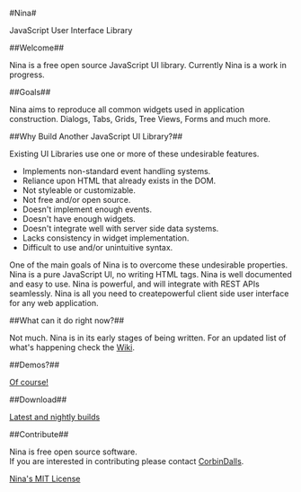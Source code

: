 #Nina#

JavaScript User Interface Library

##Welcome##

Nina is a free open source JavaScript UI library.  Currently Nina is a work in progress.

##Goals##

Nina aims to reproduce all common widgets used in application construction.  Dialogs, Tabs, Grids, Tree Views,
Forms and much more.

##Why Build Another JavaScript UI Library?##

Existing UI Libraries use one or more of these undesirable features. 

* Implements non-standard event handling systems.
* Reliance upon HTML that already exists in the DOM.
* Not styleable or customizable.
* Not free and/or open source.
* Doesn't implement enough events.
* Doesn't have enough widgets.
* Doesn't integrate well with server side data systems.
* Lacks consistency in widget implementation.
* Difficult to use and/or unintuitive syntax.

One of the main goals of Nina is to overcome these undesirable properties.  Nina is a pure
JavaScript UI, no writing HTML tags.  Nina is well documented and easy to use.
Nina is powerful, and will integrate with REST APIs seamlessly.  Nina is all you
need to createpowerful client side user interface for any web application.

##What can it do right now?##

Not much.  Nina is in its early stages of being written.  For an updated list of what's happening
check the [Wiki](https://github.com/CorbinDallas/Nina/wiki).

##Demos?##

[Of course!](http://corbindallas.github.io/Nina/demos/index.html)

##Download##

[Latest and nightly builds](http://corbindallas.github.io/Nina/nina.html)

##Contribute##

Nina is free open source software.  
If you are interested in contributing please contact [CorbinDalls](https://github.com/CorbinDallas).

[Nina's MIT License](https://github.com/CorbinDallas/Nina/blob/master/LICENSE)
